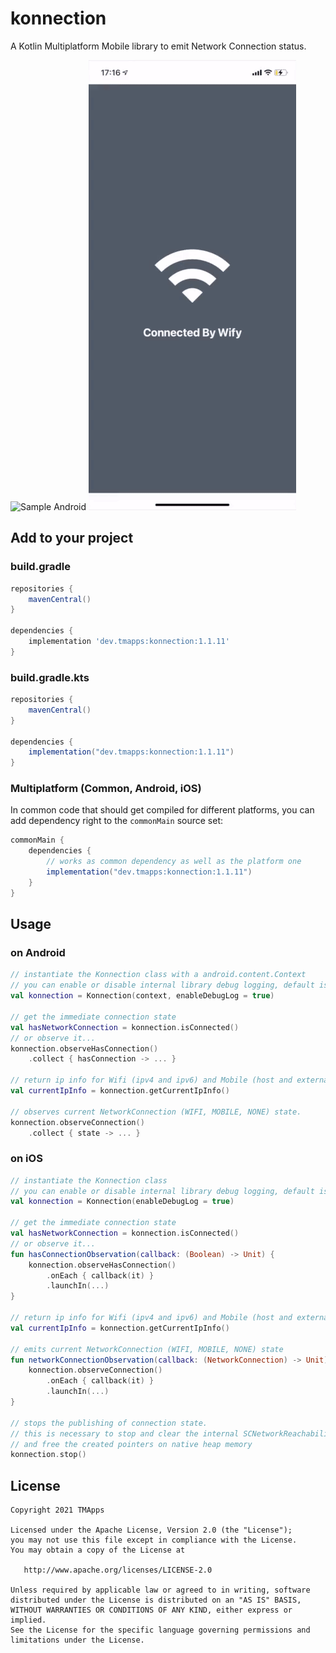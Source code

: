 # konnection

A Kotlin Multiplatform Mobile library to emit Network Connection status.

![Sample Android](art/sample_android.gif) ![Sample iOS](art/sample_ios.gif)

## Add to your project

### build.gradle
```groovy
repositories {
    mavenCentral()
}

dependencies {
    implementation 'dev.tmapps:konnection:1.1.11'
}
```

### build.gradle.kts
```groovy
repositories {
    mavenCentral()
}

dependencies {
    implementation("dev.tmapps:konnection:1.1.11")
}
```

### Multiplatform (Common, Android, iOS)
In common code that should get compiled for different platforms, you can add dependency right to the `commonMain` source set:
```groovy
commonMain {
    dependencies {
        // works as common dependency as well as the platform one
        implementation("dev.tmapps:konnection:1.1.11")
    }
}
```

## Usage

### on Android
```kotlin
// instantiate the Konnection class with a android.content.Context
// you can enable or disable internal library debug logging, default is false...
val konnection = Konnection(context, enableDebugLog = true)

// get the immediate connection state
val hasNetworkConnection = konnection.isConnected()
// or observe it...
konnection.observeHasConnection()
    .collect { hasConnection -> ... }

// return ip info for Wifi (ipv4 and ipv6) and Mobile (host and external) connections
val currentIpInfo = konnection.getCurrentIpInfo()

// observes current NetworkConnection (WIFI, MOBILE, NONE) state.
konnection.observeConnection()
    .collect { state -> ... }
```

### on iOS

```kotlin
// instantiate the Konnection class
// you can enable or disable internal library debug logging, default is false...
val konnection = Konnection(enableDebugLog = true)

// get the immediate connection state
val hasNetworkConnection = konnection.isConnected()
// or observe it...
fun hasConnectionObservation(callback: (Boolean) -> Unit) {
    konnection.observeHasConnection()
        .onEach { callback(it) }
        .launchIn(...)
}

// return ip info for Wifi (ipv4 and ipv6) and Mobile (host and external) connections
val currentIpInfo = konnection.getCurrentIpInfo()

// emits current NetworkConnection (WIFI, MOBILE, NONE) state
fun networkConnectionObservation(callback: (NetworkConnection) -> Unit) {
    konnection.observeConnection()
        .onEach { callback(it) }
        .launchIn(...)
}

// stops the publishing of connection state.
// this is necessary to stop and clear the internal SCNetworkReachability references
// and free the created pointers on native heap memory
konnection.stop()
```

## License

    Copyright 2021 TMApps
    
    Licensed under the Apache License, Version 2.0 (the "License");
    you may not use this file except in compliance with the License.
    You may obtain a copy of the License at
    
       http://www.apache.org/licenses/LICENSE-2.0
    
    Unless required by applicable law or agreed to in writing, software
    distributed under the License is distributed on an "AS IS" BASIS,
    WITHOUT WARRANTIES OR CONDITIONS OF ANY KIND, either express or implied.
    See the License for the specific language governing permissions and
    limitations under the License.